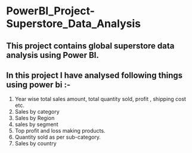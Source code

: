 # PowerBI_Project-Superstore_Data_Analysis
## This project contains global superstore data analysis using Power BI.

## In this project I have analysed following things using power bi :-
1. Year wise total sales amount, total quantity sold, profit , shipping cost etc.
2. Sales by category
3. Sales by Region
4. sales by segment
5. Top profit and loss making products.
6. Quantity sold as per sub-category.
7. Sales by country
